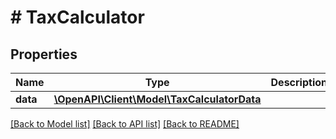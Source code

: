 # # TaxCalculator

## Properties

Name | Type | Description | Notes
------------ | ------------- | ------------- | -------------
**data** | [**\OpenAPI\Client\Model\TaxCalculatorData**](TaxCalculatorData.md) |  |

[[Back to Model list]](../../README.md#models) [[Back to API list]](../../README.md#endpoints) [[Back to README]](../../README.md)
